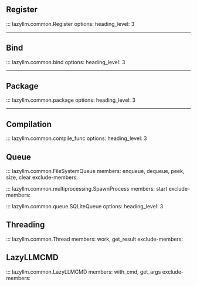 ## Register

::: lazyllm.common.Register
    options:
      heading_level: 3

---

## Bind

::: lazyllm.common.bind
    options:
      heading_level: 3

---

## Package

::: lazyllm.common.package
    options:
      heading_level: 3

---

## Compilation

::: lazyllm.common.compile_func
    options:
      heading_level: 3

## Queue

::: lazyllm.common.FileSystemQueue
    members: enqueue, dequeue, peek, size, clear
    exclude-members:

::: lazyllm.common.multiprocessing.SpawnProcess
    members: start
    exclude-members:

::: lazyllm.common.queue.SQLiteQueue
    options:
      heading_level: 3

## Threading

::: lazyllm.common.Thread
    members: work, get_result
    exclude-members:
    

## LazyLLMCMD

::: lazyllm.common.LazyLLMCMD
    members: with_cmd, get_args
    exclude-members: